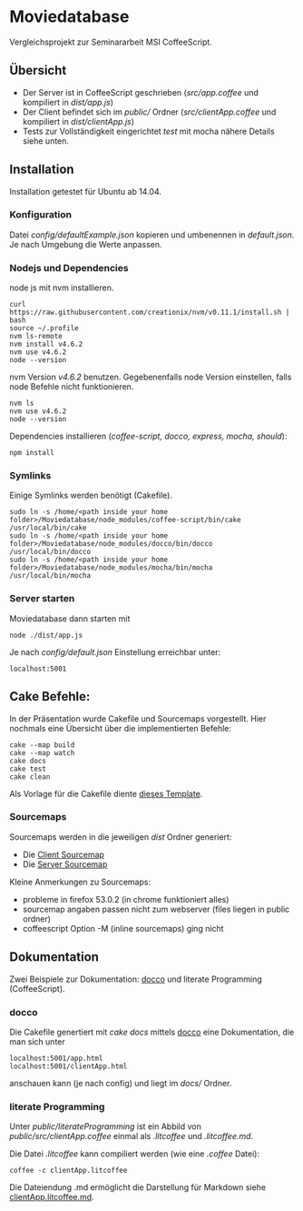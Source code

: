 # Moviedatabase
Vergleichsprojekt zur Seminararbeit MSI CoffeeScript.
## Übersicht
- Der Server ist in CoffeeScript geschrieben (*src/app.coffee* und kompiliert in *dist/app.js*)
- Der Client befindet sich im *public/* Ordner (*src/clientApp.coffee* und kompiliert in *dist/clientApp.js*)
- Tests zur Vollständigkeit eingerichtet *test* mit mocha
nähere Details siehe unten.
## Installation
Installation getestet für Ubuntu ab 14.04.
### Konfiguration
Datei *config/defaultExample.json* kopieren und umbenennen in *default.json*. Je nach Umgebung die Werte anpassen.

### Nodejs und Dependencies
node js mit nvm installieren. 
```
curl https://raw.githubusercontent.com/creationix/nvm/v0.11.1/install.sh | bash
source ~/.profile
nvm ls-remote
nvm install v4.6.2
nvm use v4.6.2
node --version
```
nvm Version _v4.6.2_ benutzen.
Gegebenenfalls node Version einstellen, falls node Befehle nicht funktionieren.
```
nvm ls
nvm use v4.6.2
node --version
```

Dependencies installieren (*coffee-script, docco, express, mocha, should*):
```
npm install
```
### Symlinks
Einige Symlinks werden benötigt (Cakefile).
```
sudo ln -s /home/<path inside your home folder>/Moviedatabase/node_modules/coffee-script/bin/cake /usr/local/bin/cake
sudo ln -s /home/<path inside your home folder>/Moviedatabase/node_modules/docco/bin/docco /usr/local/bin/docco
sudo ln -s /home/<path inside your home folder>/Moviedatabase/node_modules/mocha/bin/mocha /usr/local/bin/mocha
```
### Server starten
Moviedatabase dann starten mit 
```
node ./dist/app.js
```
Je nach *config/default.json* Einstellung erreichbar unter:
```
localhost:5001
```

## Cake Befehle:
In der Präsentation wurde Cakefile und Sourcemaps vorgestellt. Hier nochmals eine Übersicht über die implementierten Befehle:
```
cake --map build
cake --map watch
cake docs
cake test
cake clean
```
Als Vorlage für die Cakefile diente [dieses Template](http://twilson63.github.io/cakefile-template/).
### Sourcemaps
Sourcemaps werden in die jeweiligen *dist* Ordner generiert:
- Die [Client Sourcemap](https://github.com/chappy2/Moviedatabase/blob/master/public/dist/clientApp.js.map)
- Die [Server Sourcemap](https://github.com/chappy2/Moviedatabase/blob/master/dist/app.js.map)

Kleine Anmerkungen zu Sourcemaps:
 - probleme in firefox 53.0.2 (in chrome funktioniert alles)
 - sourcemap angaben passen nicht zum webserver (files liegen in public ordner)
 - coffeescript Option -M (inline sourcemaps) ging nicht

## Dokumentation
Zwei Beispiele zur Dokumentation: [docco](https://jashkenas.github.io/docco/) und literate Programming (CoffeeScript).
### docco
Die Cakefile genertiert mit *cake docs* mittels [docco](https://jashkenas.github.io/docco/) eine Dokumentation, die man sich unter
```
localhost:5001/app.html
localhost:5001/clientApp.html
```
anschauen kann (je nach config) und liegt im *docs/* Ordner.
### literate Programming
Unter *public/literateProgramming* ist ein Abbild von *public/src/clientApp.coffee* einmal als *.litcoffee* und *.litcoffee.md*. 

Die Datei *.litcoffee* kann compiliert werden (wie eine *.coffee* Datei):
```
coffee -c clientApp.litcoffee
```
Die Dateiendung .md ermöglicht die Darstellung für Markdown siehe [clientApp.litcoffee.md](https://github.com/chappy2/Moviedatabase/blob/master/public/literateProgramming/clientApp.litcoffee.md).
